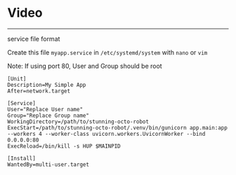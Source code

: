 # Video

---

service file format

Create this file `myapp.service` in `/etc/systemd/system` with `nano` or `vim`

Note: If using port 80, User and Group should be root

```
[Unit]
Description=My Simple App
After=network.target

[Service]
User="Replace User name"
Group="Replace Group name"
WorkingDirectory=/path/to/stunning-octo-robot
ExecStart=/path/to/stunning-octo-robot/.venv/bin/gunicorn app.main:app --workers 4 --worker-class uvicorn.workers.UvicornWorker --bind 0.0.0.0:80
ExecReload=/bin/kill -s HUP $MAINPID

[Install]
WantedBy=multi-user.target
```
